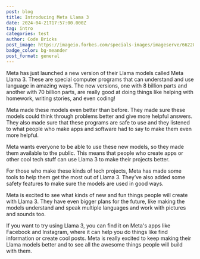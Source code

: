 ```yaml
---
post: blog
title: Introducing Meta Llama 3
date: 2024-04-21T17:57:00.000Z
tag: intro
categories: test
author: Code Bricks
post_image: https://imageio.forbes.com/specials-images/imageserve/662202846cb84bb3a193445a/llama3/960x0.png?format=png&width=960
badge_color: bg-meander
post_format: general
---
```

Meta has just launched a new version of their Llama models called Meta Llama 3. These are special computer programs that can understand and use language in amazing ways. The new versions, one with 8 billion parts and another with 70 billion parts, are really good at doing things like helping with homework, writing stories, and even coding!



Meta made these models even better than before. They made sure these models could think through problems better and give more helpful answers. They also made sure that these programs are safe to use and they listened to what people who make apps and software had to say to make them even more helpful.



Meta wants everyone to be able to use these new models, so they made them available to the public. This means that people who create apps or other cool tech stuff can use Llama 3 to make their projects better.



For those who make these kinds of tech projects, Meta has made some tools to help them get the most out of Llama 3. They’ve also added some safety features to make sure the models are used in good ways.



Meta is excited to see what kinds of new and fun things people will create with Llama 3. They have even bigger plans for the future, like making the models understand and speak multiple languages and work with pictures and sounds too.



If you want to try using Llama 3, you can find it on Meta's apps like Facebook and Instagram, where it can help you do things like find information or create cool posts. Meta is really excited to keep making their Llama models better and to see all the awesome things people will build with them.
